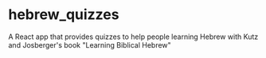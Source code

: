 # hebrew_quizzes
A React app that provides quizzes to help people learning Hebrew with Kutz and Josberger's book "Learning Biblical Hebrew"
